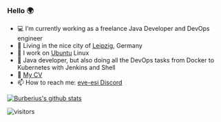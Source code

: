 ### Hello :earth_africa:

- :computer: I’m currently working as a freelance Java Developer and DevOps engineer
- :house_with_garden: Living in the nice city of [Leipzig](https://www.leipzig.de/), Germany
- :penguin: I work on [Ubuntu](https://www.ubuntu.com) Linux
- :100: Java developer, but also doing all the DevOps tasks from Docker to Kubernetes with Jenkins and Shell
- :notebook: [My CV](http://troja.net)
- 📫 How to reach me: [eve-esi Discord](https://discord.gg/yFZTgqg)

[![Burberius's github stats](https://github-readme-stats.vercel.app/api?username=burberius&theme=prussian)](https://github.com/anuraghazra/github-readme-stats)

![visitors](https://visitor-badge.glitch.me/badge?page_id=burberius.readme)
